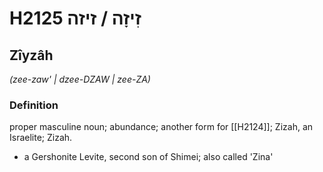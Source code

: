 # H2125 זִיזָה / זיזה

## Zîyzâh

_(zee-zaw' | dzee-DZAW | zee-ZA)_

### Definition

proper masculine noun; abundance; another form for [[H2124]]; Zizah, an Israelite; Zizah.

- a Gershonite Levite, second son of Shimei; also called 'Zina'
